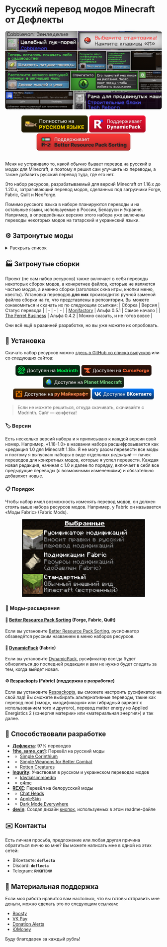 # Русский перевод модов Minecraft от Дефлекты
<div align="center">
    <img title="В будущем заменю эту картинку" src="Разное/preview2.png">
    <br>
    <br>
    <img title="Никак не связано с «Фаргус Мультимедия». Это просто добрая отсылка. Я работаю над переводами один с 2020 года, лишь изредка получая помощь от народа (хотелось бы, конечно, больше вклада от Интернета, но имеем, что имеем)." src="Разное/fargus_cozy_vector.svg" height="55">
    <a href="https://modrinth.com/mod/dynamicpack"><img title="Хороший мод, хороший разработчик ❤️" src="Разное/dynamicpack_cozy_vector.svg" height="55"></a>
    <a href="https://modrinth.com/mod/better-resource-pack-sorting"><img title="Очень удобный мод" src="Разное/brps_cozy_vector.svg" height="55"></a>
    <br>
    <br>
    <!--<a href="https://github.com/RushanM/Minecraft-Mods-Russian-Translation/wiki/%D0%9F%D0%BE%D0%BC%D0%BE%D1%89%D1%8C-%D1%81-%D0%BF%D0%B5%D1%80%D0%B5%D0%B2%D0%BE%D0%B4%D0%BE%D0%BC">
        <img height="38" src="Разное/translate.svg">
    </a>-->
</div>

Меня не устраивало то, какой обычно бывает перевод на русский в модах для Minecraft, и поэтому я решил сам улучшить их переводы, а также добавить русский перевод туда, где его нет.

Это набор ресурсов, разрабатываемый для версий Minecraft от 1.16.x до 1.20.x, затрагивающий перевод модов, сделанных под загрузчики Forge, Fabric, Quilt и NeoForge.

Помимо русского языка в наборе планируются переводы и на остальные языки, используемые в России, Беларуси и Украине. Например, в определённых версиях этого набора уже включены переводы некоторых модов на татарский и украинский языки.

## ⚙️ Затронутые моды
<details>
<summary>Раскрыть список</summary>
<br>

* `1.16—1.20` — версии игры
* 🌌 — мода нет на эту версию
* ❌ — полного перевода пока нет, но возможно есть частичный
* ✅ — перевод готов

| Мод | [1.16](/1.16/assets/README.md) | [1.17](/1.17/assets/README.md) | [1.18](/1.18/assets/README.md) | [1.19](/1.19/assets/README.md) | [1.20](https://docs.google.com/spreadsheets/d/1RvozWJU5MYusAiJiMfODWA1t-bj2jhIj0FZCY5UU28k/edit?usp=sharing) |
| - | - | - | - | - | - |
| [[TFB] Anthro Origins](https://modrinth.com/mod/tfb_anthro_origins) | ❌ | ❌ | ❌ | ❌ | ❌ |
| [A Few More Plushies](https://modrinth.com/mod/afmp) | 🌌 | 🌌 | 🌌 | ✅ Рус. | ❌ |
| [Additional Additions](https://modrinth.com/mod/addadd) | 🌌 | ❌ | ✅ Рус.<br>✅ Тат. | ✅ Рус.<br>✅ Тат. | ✅ Рус. |
| [Adorn](https://modrinth.com/mod/adorn) | ❌ | ❌ | ❌ | ❌ | ❌ |
| [All the Fan Made Discs](https://modrinth.com/mod/all-the-fan-made-discs) | 🌌 | 🌌 | ❌ | ❌ | ✅ Рус. |
| [Animatica](https://modrinth.com/mod/animatica) | 🌌 | ❌ | ❌ | ❌ | ✅ Рус. |
| [AppleSkin](https://modrinth.com/mod/appleskin) | ✅ Рус.<br>✅ Бел. | ✅ Рус.<br>✅ Бел. | ✅ Рус.<br>✅ Бел. | ✅ Рус.<br>✅ Бел. | ✅ Рус.<br>✅ Бел. |
| [Applied Energistics 2](https://modrinth.com/mod/ae2) | ❌ | ✅ Рус. | ❌ | ❌ | ❌ |
| [Automatic Tool Swap](https://www.curseforge.com/minecraft/mc-mods/automatic-tool-swap) | ❌ | ✅ Рус. | ❌ | ❌ | ❌ |
| [Back Up Beds](https://modrinth.com/mod/back-up-beds) | ❌ | ❌ | ❌ | ❌ | ✅ Рус. |
| [Backported Wolves](https://modrinth.com/mod/backported-wolves) | ❌ | ❌ | ❌ | ❌ | ❌ |
| [Bad Wither No Cookie - Reloaded](https://modrinth.com/mod/bad-wither-no-cookie) | ❌ | ❌ | ❌ | ❌ | ✅ Рус. |
| [Better Biome Blend](https://modrinth.com/mod/better-biome-blend) | ❌ | ✅ Рус. | ❌ | ❌ | 🌌 |
| [Better Mods Button](https://www.curseforge.com/minecraft/mc-mods/better-mods-button) | ❌ | ✅ Рус. | ❌ | ❌ | ❌ |
| [Bocchium](https://www.curseforge.com/minecraft/mc-mods/bocchium) | ❌ | ❌ | ❌ | ❌ | ✅ Рус. |
| [Bookshelf](https://modrinth.com/mod/bookshelf-lib) | ✅ Рус. | ❌ | ❌ | ❌ | ❌ |
| [Botania](https://modrinth.com/mod/botania) | ❌ | ❌ | ❌ | ❌ | ❌ |
| [Canvas Renderer](https://modrinth.com/mod/canvas) | 🌌 | ❌ | ❌ | ❌ | ❌ |
| [Catalogue](https://www.curseforge.com/minecraft/mc-mods/catalogue) | ✅ Рус. | ✅ Рус. | ❌ | ❌ | ❌ |
| [Cave Dweller Evolved](https://modrinth.com/mod/cave-dweller-evolved) | ❌ | ❌ | ❌ | ✅ Рус. | ✅ Рус. |
| [Cave Dweller](https://modrinth.com/mod/cave-dweller-fabric) | ❌ | ❌ | ❌ | ✅ Рус. | ✅ Рус. |
| [Chat Heads](https://modrinth.com/mod/chat-heads) | ✅ Рус.<br>✅ Бел.<br>✅ Тат. | ❌ | ❌ | ❌ | ✅ Рус. |
| [Classic Steam Dynamo](https://www.curseforge.com/minecraft/mc-mods/steam-dynamo) | ❌ | ❌ | ❌ | ❌ | ✅ Рус. |
| [Clear Despawn](https://modrinth.com/mod/cleardespawn) | ❌ | ❌ | ❌ | ❌ | ✅ Рус. |
| [Cloth Config API](https://modrinth.com/mod/cloth-config) | ✅ Рус. | ❌ | ❌ | ❌ | ✅ Рус. |
| [Cobblemon](https://modrinth.com/mod/cobblemon) | ❌ | ❌ | ❌ | ❌ | ❌ |
| [Configured](https://www.curseforge.com/minecraft/mc-mods/configured) | ❌ | ✅ Рус. | ❌ | ❌ | ❌ |
| [Controlling](https://modrinth.com/mod/controlling) | ❌ | ❌ | ❌ | ✅ Рус. | ❌ |
| [Cosmetic Armor Reworked](https://www.curseforge.com/minecraft/mc-mods/cosmetic-armor-reworked) | ❌ | ✅ Рус. | ❌ | ❌ | ❌ |
| [Cosmetic Armor](https://modrinth.com/mod/cosmetic-armor) | ❌ | ❌ | ❌ | ❌ | ✅ Рус. |
| [CreRaces](https://modrinth.com/mod/creraces) | ❌ | ❌ | ❌ | ❌ | ❌ |
| [Dark Mode Everywhere](https://modrinth.com/mod/dark-mode-everywhere) | ❌ | ❌ | ❌ | ❌ | ✅ Рус.<br>✅ Бел. |
| [Delightful Creators](https://www.curseforge.com/minecraft/mc-mods/delightful-creators-fabric) | ❌ | ❌ | ❌ | ❌ | ❌ |
| [Ding](https://modrinth.com/mod/ding) | ❌ | ❌ | ❌ | ❌ | ✅ Рус. |
| [Domestication Innovation](https://www.curseforge.com/minecraft/mc-mods/domestication-innovation) | ❌ | ❌ | ✅ Рус. | ❌ | ❌ |
| [Dynamic FPS](https://modrinth.com/mod/dynamic-fps) | ❌ | ❌ | ❌ | ❌ | ✅ Рус. |
| [e4mc](https://modrinth.com/mod/e4mc) | ❌ | ✅ Рус.<br>✅ Укр. | ✅ Рус.<br>✅ Укр. | ✅ Рус.<br>✅ Укр. | ✅ Рус.<br>✅ Укр. |
| [Enchantment Descriptions](https://www.curseforge.com/minecraft/mc-mods/enchantment-descriptions) | ❌ | ✅ Рус. | ❌ | ❌ | ❌ |
| [Endless Music](https://modrinth.com/mod/endless-music) | ❌ | ❌ | ❌ | ❌ | ✅ Рус. |
| [Enhanced Attack Indicator](https://modrinth.com/mod/enhanced-attack-indicator) | ❌ | ❌ | ❌ | ❌ | ✅ Рус. |
| [Enigmatic Legacy](https://modrinth.com/mod/enigmatic-legacy) | ❌ | ❌ | ❌ | ❌ | ❌ |
| [Entity Culling](https://modrinth.com/mod/entityculling) | ❌ | ❌ | ❌ | ❌ | ✅ Рус. |
| [Fabric](https://fabricmc.net) | ✅ Рус. | ✅ Рус. | ✅ Рус. | ✅ Рус. | ✅ Рус. |
| [FabricSkyBoxes Interop](https://modrinth.com/mod/fabricskyboxes-interop) | ❌ | ❌ | ❌ | ❌ | ✅ Рус. |
| [FabricSkyBoxes](https://modrinth.com/mod/fabricskyboxes) | ❌ | ❌ | ❌ | ❌ | ✅ Рус.<br>✅ Тат. |
| [FastWorkbench](https://www.curseforge.com/minecraft/mc-mods/fastworkbench) | ❌ | ❌ | ❌ | ❌ | ❌ |
| [Forge](https://files.minecraftforge.net/net/minecraftforge/forge) | ❌ | ❌ | ✅ Рус. | ✅ Рус. | ❌ |
| [Full Brightness Toggle](https://modrinth.com/mod/full-brightness-toggle) | ❌ | ❌ | ❌ | ❌ | ✅ Рус. |
| [Functional Thermal Drawers](https://www.curseforge.com/minecraft/mc-mods/functional-thermal-drawers) | ❌ | ❌ | ❌ | ❌ | ✅ Рус. |
| [FurBandits](https://www.curseforge.com/minecraft/mc-mods/furbandits) | ❌ | ❌ | ❌ | ❌ | ❌ |
| [Guardians Galore](https://modrinth.com/mod/guardians-galore-fabric) | ❌ | ❌ | ❌ | ❌ | ✅ Рус. |
| [Happy Pride Moth!](https://modrinth.com/mod/pride-moths) | ❌ | ❌ | ❌ | ❌ | ✅ Рус. |
| [Iceopolis](https://www.curseforge.com/minecraft/mc-mods/iceopolis) | 🌌 | 🌌 | 🌌 | ✅ Рус. | 🌌 |
| [Idwtialsimmoedm](https://modrinth.com/mod/idwtialsimmoedm) | ❌ | ❌ | ✅ Рус. | ❌ | ✅ Рус. |
| [Immersive Petroleum](https://www.curseforge.com/minecraft/mc-mods/immersive-petroleum) | ❌ | 🌌 | ❌ | ❌ | 🌌 |
| [Iris Shaders](https://modrinth.com/mod/iris) | ❌ | ❌ | ❌ | ❌ | ❌ |
| [Jade 🔍](https://modrinth.com/mod/jade) | ❌ | ❌ | ❌ | ❌ | ❌ |
| [Just Enough Advancements](https://www.curseforge.com/minecraft/mc-mods/jea) | ❌ | ❌ | ❌ | ❌ | ❌ |
| [Just Enough Resources](https://modrinth.com/mod/just-enough-resources-jer) | ❌ | ❌ | ❌ | ❌ | ❌ |
| [Kawaii Dishes](https://modrinth.com/mod/kawaii-dishes) | ❌ | ❌ | ❌ | ❌ | ❌ |
| [LibJF](https://modrinth.com/mod/libjf) | ❌ | ❌ | ❌ | ❌ | ✅ Рус. |
| [Litematica](https://litematica.org) | ❌ | ❌ | ❌ | ✅ Рус. | ❌ |
| [Look](https://modrinth.com/mod/look) | ❌ | ❌ | ❌ | ❌ | ✅ Рус. |
| [Loqui](https://loqui.imb11.dev) | 🌌 | 🌌 | 🌌 | ✅ Рус. | ✅ Рус. |
| [Lucky Block](https://www.curseforge.com/minecraft/mc-mods/lucky-block) | ❌ | ❌ | ✅ Рус.<br>✅ Тат. | ❌ | ❌ |
| [Lycanthropy](https://modrinth.com/mod/lycanthropy) | ❌ | ❌ | ❌ | ❌ | ✅ Рус. |
| [Make Bubbles Pop](https://modrinth.com/mod/make_bubbles_pop) | ❌ | ❌ | ❌ | ❌ | ✅ Рус. |
| [Mana and Artifice](https://modrinth.com/mod/mana-and-artifice) | ❌ | ❌ | ❌ | ❌ | ❌ |
| [MarbleGate's Exotic Enchantment: Flowing Agony](https://modrinth.com/mod/flowing-agony) | ❌ | ❌ | ❌ | ❌ | ❌ |
| [Mica](https://modrinth.com/mod/mica) | ❌ | ❌ | ❌ | ❌ | ✅ Рус. |
| [Mod Menu](https://modrinth.com/mod/modmenu) | ❌ | ❌ | ✅ Рус. | ✅ Рус. | ✅ Рус. |
| [More Music Discs](https://modrinth.com/mod/more-music-discs) | ❌ | ❌ | ❌ | ❌ | ✅ Рус. |
| [NEEPMeat](https://modrinth.com/mod/neepmeat) | ❌ | ❌ | ❌ | ❌ | ❌ |
| [Neighborly](https://www.curseforge.com/minecraft/mc-mods/neighborly) | ❌ | ❌ | ❌ | ❌ | ❌ |
| [NeoForge](https://neoforged.net) | ❌ | ❌ | ❌ | ❌ | ❌ |
| [Nevermore!](https://modrinth.com/datapack/nevermore) | ❌ | ❌ | ❌ | ❌ | ❌ |
| [Pigsteel](https://modrinth.com/mod/pigsteel-fabric) | ❌ | ❌ | ❌ | ❌ | ✅ Рус. |
| [Raised](https://modrinth.com/mod/raised) | ❌ | ❌ | ❌ | ❌ | ❌ |
| [Rats](https://modrinth.com/mod/rats) | ❌ | ❌ | ❌ | ❌ | ❌ |
| [Redstone Clock](https://www.curseforge.com/minecraft/mc-mods/redstone-clock) | ❌ | ❌ | ❌ | ❌ | ✅ Рус. |
| [Regions Unexplored](https://modrinth.com/mod/regions-unexplored) | ❌ | ❌ | ❌ | ❌ | ❌ |
| [Respackopts](https://modrinth.com/mod/respackopts) | ❌ | ❌ | ❌ | ❌ | ✅ Рус. |
| [Rotten Creatures](https://modrinth.com/mod/rottencreatures) | ❌ | ❌ | ✅ Рус. | ✅ Рус. | ❌ |
| [Roughly Enough Items](https://modrinth.com/mod/rei) | ❌ | ❌ | ❌ | ❌ | ❌ |
| [Showcase Item](https://modrinth.com/mod/showcase-item) | ❌ | ❌ | ❌ | ❌ | ✅ Рус. |
| [Simple Corinthium](https://www.curseforge.com/minecraft/mc-mods/simple-corinthium) | ❌ | ❌ | ✅ Рус. | ✅ Рус. | ❌ |
| [Simple Weapons for Better Combat](https://www.curseforge.com/minecraft/mc-mods/simple-weapons-for-better-combat) | ❌ | ❌ | ✅ Рус. | ✅ Рус. | ❌ |
| [SimplyStatus](https://modrinth.com/mod/simplystatus) | ❌ | ❌ | ❌ | ❌ | ✅ Рус. |
| [Smooth Boot (Fabric)](https://modrinth.com/mod/smoothboot-fabric) | ❌ | ❌ | ❌ | ✅ Рус. | ❌ |
| [Smooth Boot (Reloaded)](https://modrinth.com/mod/smooth-boot-reloaded) | ❌ | ❌ | ❌ | ✅ Рус. | ❌ |
| [Snad](https://www.curseforge.com/minecraft/mc-mods/snad) | ❌ | ❌ | ❌ | ❌ | ✅ Рус. |
| [Sodium Extra](https://modrinth.com/mod/sodium-extra) | ❌ | ❌ | ❌ | ❌ | ❌ |
| [Sodium](https://modrinth.com/mod/sodium) | ❌ | ✅ Рус. | ✅ Рус. | ✅ Рус. | ❌ |
| [Sulfur Based Weapon Development](https://modrinth.com/mod/sbwd) | 🌌 | 🌌 | 🌌 | ✅ Рус. | 🌌 |
| [Tech Reborn](https://www.curseforge.com/minecraft/mc-mods/techreborn) | ❌ | ❌ | ❌ | ❌ | ❌ |
| [The Dark Dweller](https://modrinth.com/mod/the-dark-dweller) | ❌ | ❌ | ❌ | ✅ Рус. | ❌ |
| [The Fellow Furries Mod](https://modrinth.com/mod/fellowfurriesmod) | ❌ | ❌ | ❌ | ❌ | ✅ Рус. |
| [The Twilight Forest](https://www.curseforge.com/minecraft/mc-mods/the-twilight-forest) | ❌ | ❌ | ❌ | ❌ | ✅ Рус. |
| [Thigh highs etc.](https://modrinth.com/mod/thigh-highs-etc) | ❌ | ❌ | ❌ | ❌ | ✅ Рус. |
| [Title Fixer](https://modrinth.com/mod/title-fixer) | ❌ | ❌ | ❌ | ❌ | ✅ Рус. |
| [Toast Control](https://www.curseforge.com/minecraft/mc-mods/toast-control) | ❌ | ❌ | ❌ | ❌ | ✅ Рус. |
| [Tool Belt](https://www.curseforge.com/minecraft/mc-mods/tool-belt) | ❌ | ❌ | ❌ | ❌ | ✅ Рус. |
| [Tool Stats](https://modrinth.com/mod/tool-stats) | ❌ | ❌ | ❌ | ❌ | ✅ Рус. |
| [Touhou Little Maid](https://modrinth.com/mod/touhou-little-maid) | ❌ | ❌ | ❌ | ❌ | ❌ |

Список будет пополняться.
</details>

## 🏭 Затронутые сборки

Проект (не сам набор ресурсов) также включает в себя переводы некоторых сборок модов, а конкретнее файлов, которые не являются частью модов, а именно сборки (заголовок окна игры, кнопки меню, квесты). Установка переводов **для них** производится ручной заменой файлов сборки на те, что представлены в репозитории. Вы можете ознакомиться и скачать их по следующим ссылкам:
| Сборка | Версия | Статус перевода |
| - | - | - |
| [Monifactory](/Сборки/Monifactory/) | Альфа 0.5.1 | Самое начало |
| [The Ferret Business](/Сборки/The%20Ferret%20Business/) | Альфа 0.4.2 | Можно сказать, и не готов вовсе |

Они всё ещё в рааанней разработке, но вы уже можете их опробовать.

## 🚀 Установка
Скачать набор ресурсов можно [здесь в GitHub со списка выпусков](https://github.com/RushanM/Minecraft-Mods-Russian-Translation/releases) или со следующих сайтов:
<div align="center">
<a href="https://modrinth.com/resourcepack/mods-ru">
    <img height="35" src="Разное/modrinth_compact_vector.svg">
</a>
<a href="https://www.curseforge.com/minecraft/texture-packs/mods-ru">
    <img height="35" src="Разное/curseforge_compact_vector.svg">
<a href="https://www.planetminecraft.com/texture-pack/mods-russian-translation-6270800/">
    <img height="35" src="Разное/planet_compact_vector.svg">
</a>
<a href="https://ru-minecraft.ru/fayly-dlya-minecraft/79004-mods-ru.html">
    <img height="35" src="Разное/rumc_compact_vector.svg">
</a>
<a href="https://vk.com/demipr">
    <img height="35" src="Разное/vk_compact_vector.svg">
</a>
</a>
</div>

> Если не можете решиться, откуда скачивать, скачивайте с Modrinth. Сайт — конфетка!

### 🏷️ Версии
Есть несколько версий набора и я приписываю к каждой версии свой номер. Например, «1.18-1.0» в названии набора расшифровывается как «редакция 1.0 для Minecraft 1.18». Я не могу разом перевести все моды и поэтому я выпускаю наборы в виде отдельных *редакций* — пачек переводов для конкретных модов, которые я успел перевести. Каждая новая редакция, начиная с 1.0 и далее по порядку, включает в себя все предыдущие переводы (с возможными изменениями) и обязательно добавляет новые.

<!-- ### Скачивание

Поместите скачанный архив в папку resourcepacks в папке .minecraft.

Включите набор в игре. -->

### 📋 Порядок
Чтобы набор имел возможность изменять перевод модов, он должен стоять выше набора ресурсов модов. Например, у Fabric он называется «Моды Fabric» (Fabric Mods).
<div align="center">
    <img title="Хаос, хаос!? Нет, нет! Порядок, порядок!" height="250" src="Разное/order.png">
</div>

### 🔁 Моды-расширения
#### 📃 [Better Resource Pack Sorting](https://modrinth.com/mod/better-resource-pack-sorting) (Forge, Fabric, Quilt)
Если вы установите [Better Resource Pack Sorting](https://modrinth.com/mod/better-resource-pack-sorting), русификатор обзаведётся русским названием в меню наборов ресурсов.
#### 🔄 [DynamicPack](https://modrinth.com/mod/dynamicpack) (Fabric)
Если вы установите [DynamicPack](https://modrinth.com/mod/dynamicpack), русификатор всегда будет обновляться до последней редакции и вам не нужно будет следить за тем, когда выйдет новая.
#### ⚙️ [Respackopts](https://modrinth.com/mod/respackopts) (Fabric) (поддержка в разработке)
Если вы установите [Respackopts](https://modrinth.com/mod/respackopts), вы сможете настроить русификатор на свой лад! Вы сможете выбирать альтернативные переводы, такие как перевод mod («мод», «модификация» или гибридный вариант с использованием того и другого), перевод matter energy из Applied Energistics 2 («энергия материи» или «материальная энергия») и так далее.

## 📛 Способствовали разработке
* [**Дефлекта**](https://github.com/RushanM): 97% переводов
* [**1the_same_cat1**](https://www.curseforge.com/members/1the_same_cat1): Перевёл на русский моды 
* * [Simple Corinthium](https://www.curseforge.com/minecraft/mc-mods/simple-corinthium)
* * [Simple Weapons for Better Combat](https://www.curseforge.com/minecraft/mc-mods/simple-weapons-for-better-combat)
* * [Rotten Creatures](https://modrinth.com/mod/rottencreatures)
* [**Inqurity**](https://github.com/Inqurity): Участвовал в русском и украинском переводах модов
* * [Idwtialsimmoedm](https://modrinth.com/mod/idwtialsimmoedm)
* * [e4mc](https://modrinth.com/mod/e4mc)
* [**REXE**](https://github.com/RedmanEXE): Перевёл на белорусский моды
* * [Chat Heads](https://modrinth.com/mod/chat-heads)
* * [AppleSkin](https://modrinth.com/mod/appleskin)
* * [Dark Mode Everywhere](https://modrinth.com/mod/dark-mode-everywhere)
* [**devin**](https://github.com/intergrav): Создал дизайн [кнопок](https://github.com/intergrav/devins-badges), используемых в этом readme-файле

## ✉️ Контакты
Есть личная просьба, предложение или любая другая причина обратиться лично ко мне? Вы можете написать мне в одной из этих сетей:
* ВКонтакте: **`deflecta`**
* Discord: **`deflecta`**
* Telegram: **`RMKHTDNV`**

## 💝 Материальная поддержка
Если моя работа нравится вам настолько, что вы готовы отправить мне деньги, можно сделать это по следующим ссылкам:
* [Boosty](https://boosty.to/rushanm)
* [VK Pay](https://vk.me/moneysend/deflecta)
* [Donation Alerts](https://www.donationalerts.com/r/deflecta)
* [ЮMoney](https://yoomoney.ru/to/410015215253910)

Буду благодарен за каждый рубль!